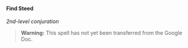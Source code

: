 #### Find Steed
<!-- markdownlint-disable-next-line no-emphasis-as-heading -->
_2nd-level conjuration_

> **Warning:**
> This spell has not yet been transferred from the Google Doc.
